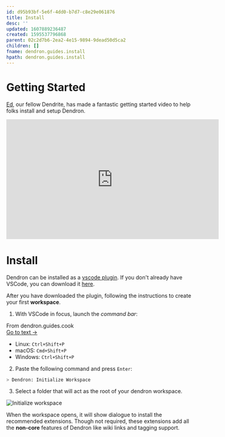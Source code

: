```yaml
---
id: d95b93bf-5e6f-4dd0-b7d7-c8e29e061876
title: Install
desc: ''
updated: 1607889236487
created: 1595537796868
parent: 02c2d7b6-2ea2-4e15-9894-9dead50d5ca2
children: []
fname: dendron.guides.install
hpath: dendron.guides.install
---
```

# Getting Started

[Ed](https://www.youtube.com/channel/UCBDaEQKIAgU-U6bsUfPcWnA), our fellow Dendrite, has made a fantastic getting started video to help folks install and setup Dendron. 

<iframe width="560" height="315" src="https://www.youtube.com/embed/BRLLZ9IEh10" frameborder="0" allow="accelerometer; autoplay; encrypted-media; gyroscope; picture-in-picture" allowfullscreen></iframe>

# Install

Dendron can be installed as a [vscode plugin](https://marketplace.visualstudio.com/items?itemName=dendron.dendron). If you don't already have VSCode, you can download it [here](https://code.visualstudio.com/).

After you have downloaded the plugin, following the instructions to create your first **workspace**.

1. With VSCode in focus, launch the _command bar_:

<div class="portal-container">
<div class="portal-head">
<div class="portal-backlink" >
<div class="portal-title">From <span class="portal-text-title">dendron.guides.cook</span></div>
<a href="401c5889-20ae-4b3a-8468-269def4b4865.html" class="portal-arrow">Go to text <span class="right-arrow">→</span></a>
</div>
</div>
<div id="portal-parent-anchor" class="portal-parent" markdown="1">
<div class="portal-parent-fader-top"></div>
<div class="portal-parent-fader-bottom"></div>        
  

- Linux: `Ctrl+Shift+P`
- macOS: `Cmd+Shift+P`
- Windows: `Ctrl+Shift+P`

</div>    
</div>

2. Paste the following command and press `Enter`: 

```sh
> Dendron: Initialize Workspace
```

3. Select a folder that will act as the root of your dendron workspace.

![Initialize workspace](https://foundation-prod-assetspublic53c57cce-8cpvgjldwysl.s3-us-west-2.amazonaws.com/assets/dendron-init.gif)

When the workspace opens, it will show dialogue to install the recommended extensions. Though not required, these extensions add all the **non-core** features of Dendron like wiki links and tagging support.

